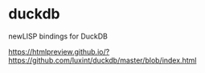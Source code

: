 # duckdb
newLISP bindings for DuckDB


https://htmlpreview.github.io/?https://github.com/luxint/duckdb/master/blob/index.html

